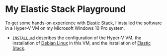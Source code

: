 # My Elastic Stack Playground

To get some hands-on experience with [Elastic Stack](https://www.elastic.co/elastic-stack/), 
I installed the software in a Hyper-V VM on my Microsoft Windows 10 Pro system. 

- [`INSTALL.md`](INSTALL.md) describes the configuration of the Hyper-V VM, 
  the installation of [Debian Linux](https://www.debian.org/) in this VM, 
  and the installation of [Elastic Stack](https://www.elastic.co/elastic-stack/).
